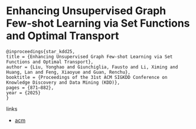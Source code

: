 # Enhancing Unsupervised Graph Few-shot Learning via Set Functions and Optimal Transport

```
@inproceedings{star_kdd25,
title = {Enhancing Unsupervised Graph Few-shot Learning via Set Functions and Optimal Transport},
author = {Liu, Yonghao and Giunchiglia, Fausto and Li, Ximing and Huang, Lan and Feng, Xiaoyue and Guan, Renchu},
booktitle = {Proceedings of the 31st ACM SIGKDD Conference on Knowledge Discovery and Data Mining (KDD)},
pages = {871–882},
year = {2025}
}
```

links
- [acm](https://dl.acm.org/doi/10.1145/3690624.3709208)
